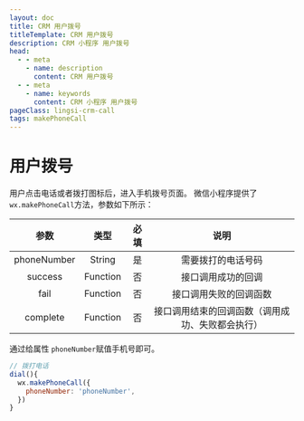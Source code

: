 ```yaml
---
layout: doc
title: CRM 用户拨号
titleTemplate: CRM 用户拨号
description: CRM 小程序 用户拨号
head:
  - - meta
    - name: description
      content: CRM 用户拨号
  - - meta
    - name: keywords
      content: CRM 小程序 用户拨号
pageClass: lingsi-crm-call
tags: makePhoneCall
---
```


# 用户拨号

用户点击电话或者拨打图标后，进入手机拨号页面。
微信小程序提供了 `wx.makePhoneCall`方法，参数如下所示：

|    参数     |   类型   | 必填 |                       说明                       |
| :---------: | :------: | :--: | :----------------------------------------------: |
| phoneNumber |  String  |  是  |                需要拨打的电话号码                |
|   success   | Function |  否  |                接口调用成功的回调                |
|    fail     | Function |  否  |              接口调用失败的回调函数              |
|  complete   | Function |  否  | 接口调用结束的回调函数（调用成功、失败都会执行） |

通过给属性 `phoneNumber`赋值手机号即可。

```javascript
// 拨打电话
dial(){
  wx.makePhoneCall({
    phoneNumber: 'phoneNumber',
  })
}
```
